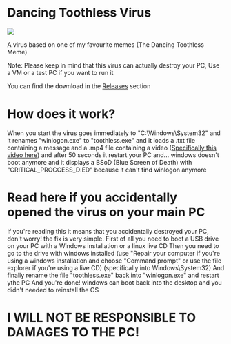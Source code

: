 # Dancing Toothless Virus

![ ](https://i1.sndcdn.com/artworks-53PRbQuF5MpRpSqB-ofB95w-t500x500.jpg)

A virus based on one of my favourite memes (The Dancing Toothless Meme)

Note: Please keep in mind that this virus can actually destroy your PC, Use a VM or a test PC if you want to run it

You can find the download in the [Releases](https://github.com/Coso04/dancingtoothlessvirus/releases/tag/virus) section

# How does it work?
When you start the virus goes immediately to "C:\Windows\System32" and it renames "winlogon.exe" to "toothless.exe" and it loads a .txt file containing a message and a .mp4 file containing a video ([Specifically this video here](https://www.youtube.com/watch?v=4xnsmyI5KMQ&t=172s&pp=ygUYMSBob3VyIHRvb3RobGVzcyBkYW5jaW5n)) and after 50 seconds it restart your PC and... windows doesn't boot anymore and it displays a BSoD (Blue Screen of Death) with "CRITICAL_PROCCESS_DIED" because it can't find winlogon anymore

# Read here if you accidentally opened the virus on your main PC
If you're reading this it means that you accidentally destroyed your PC, don't worry! the fix is very simple.
First of all you need to boot a USB drive on your PC with a Windows installation or a linux live CD
Then you need to go to the drive with windows installed (use "Repair your computer if you're using a windows installation and choose "Command prompt" or use the file explorer if you're using a live CD) (specifically into Windows\System32)
And finally rename the file "toothless.exe" back into "winlogon.exe" and restart ythe PC
And you're done! windows can boot back into the desktop and you didn't needed to reinstall the OS

# I WILL NOT BE RESPONSIBLE TO DAMAGES TO THE PC!

